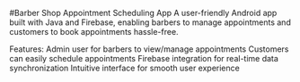 #Barber Shop Appointment Scheduling App
A user-friendly Android app built with Java and Firebase, enabling barbers to manage appointments and customers to book appointments hassle-free.

Features:
Admin user for barbers to view/manage appointments
Customers can easily schedule appointments
Firebase integration for real-time data synchronization
Intuitive interface for smooth user experience
